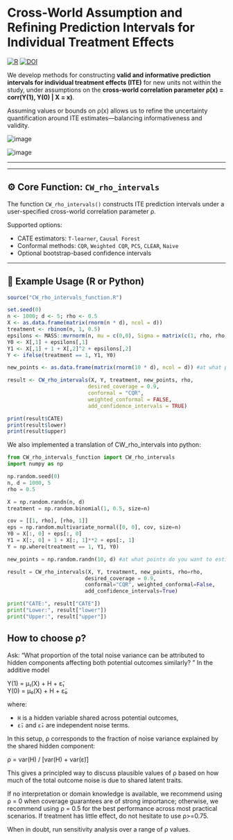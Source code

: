 # Cross-World Assumption and Refining Prediction Intervals for Individual Treatment Effects

[![R](https://img.shields.io/badge/R-4.2+-blue.svg)](https://www.r-project.org/)
[![DOI](https://zenodo.org/badge/DOI/2507.12581.svg)](https://arxiv.org/abs/2507.12581)

We develop methods for constructing **valid and informative prediction intervals for individual treatment effects (ITE)** for new units not within the study, under assumptions on the **cross-world correlation parameter ρ(x) = corr(Y(1), Y(0) | X = x)**.

Assuming values or bounds on ρ(x) allows us to refine the uncertainty quantification around ITE estimates—balancing informativeness and validity.

![image](https://github.com/user-attachments/assets/8597020a-61f6-4fbc-97f5-46dfe4fdadd1)

![image](https://github.com/user-attachments/assets/ed7e234e-bc1f-46cd-a66c-2b742987f8e2)

---
---

## ⚙️ Core Function: `CW_rho_intervals`

The function `CW_rho_intervals()` constructs ITE prediction intervals under a user-specified cross-world correlation parameter ρ.

Supported options:
- CATE estimators: `T-learner`, `Causal Forest`
- Conformal methods: `CQR`, `Weighted CQR`, `PCS`, `CLEAR`, `Naive`
- Optional bootstrap-based confidence intervals

---

## 🧪 Example Usage (R or Python)

```r
source("CW_rho_intervals_function.R")

set.seed(0)
n <- 1000; d <- 5; rho <- 0.5
X <- as.data.frame(matrix(rnorm(n * d), ncol = d))
treatment <- rbinom(n, 1, 0.5)
epsilons <- MASS::mvrnorm(n, mu = c(0,0), Sigma = matrix(c(1, rho, rho, 1), 2))
Y0 <- X[,1] + epsilons[,1]
Y1 <- X[,1] + 1 + X[,2]^2 + epsilons[,2]
Y <- ifelse(treatment == 1, Y1, Y0)

new_points <- as.data.frame(matrix(rnorm(10 * d), ncol = d)) #at what points do you want to estimate ITE?

result <- CW_rho_intervals(X, Y, treatment, new_points, rho,
                          desired_coverage = 0.9, 
                          conformal = "CQR",
                          weighted_conformal = FALSE,
                          add_confidence_intervals = TRUE)

print(result$CATE)
print(result$lower)
print(result$upper)
```
We also implemented a translation of CW_rho_intervals into python:

```python
from CW_rho_intervals_function import CW_rho_intervals
import numpy as np

np.random.seed(0)
n, d = 1000, 5
rho = 0.5

X = np.random.randn(n, d)
treatment = np.random.binomial(1, 0.5, size=n)

cov = [[1, rho], [rho, 1]]
eps = np.random.multivariate_normal([0, 0], cov, size=n)
Y0 = X[:, 0] + eps[:, 0]
Y1 = X[:, 0] + 1 + X[:, 1]**2 + eps[:, 1]
Y = np.where(treatment == 1, Y1, Y0)

new_points = np.random.randn(10, d) #at what points do you want to estimate ITE?

result = CW_rho_intervals(X, Y, treatment, new_points, rho=rho,
                         desired_coverage = 0.9, 
                         conformal="CQR", weighted_conformal=False,
                         add_confidence_intervals=True)

print("CATE:", result["CATE"])
print("Lower:", result["lower"])
print("Upper:", result["upper"])
```
## How to choose ρ? 
Ask: “What proportion of the total noise variance can be attributed to hidden components affecting both potential outcomes similarly? ” In the additive model 

Y(1) = μ₁(X) + H + ε̃₁  
Y(0) = μ₀(X) + H + ε̃₀  

where:
- `H` is a hidden variable shared across potential outcomes,
- `ε̃₁` and `ε̃₀` are independent noise terms.

In this setup, ρ corresponds to the fraction of noise variance explained by the shared hidden component:

ρ = var(H) / [var(H) + var(ε̃)]

This gives a principled way to discuss plausible values of ρ based on how much of the total outcome noise is due to shared latent traits.

If no interpretation or domain knowledge is available, we recommend using ρ = 0 when coverage guarantees are of strong importance; otherwise, we recommend using ρ = 0.5 for the best performance across most practical scenarios. If treatment has little effect, do not hesitate to use ρ>=0.75. 

When in doubt, run sensitivity analysis over a range of ρ values.










